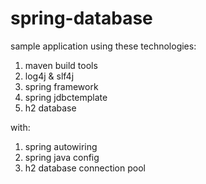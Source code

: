 spring-database
===================
sample application using these technologies:

1. maven build tools
2. log4j & slf4j
3. spring framework
4. spring jdbctemplate
5. h2 database 

with:

1. spring autowiring
2. spring java config
3. h2 database connection pool


